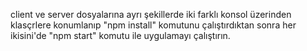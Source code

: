 client ve server dosyalarına ayrı şekillerde iki farklı konsol üzerinden klasçrlere konumlanıp "npm install" komutunu çalıştırdıktan sonra her ikisini'de "npm start" komutu ile uygulamayı çalıştırın.
